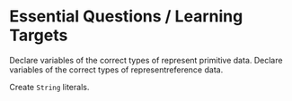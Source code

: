 # Essential Questions / Learning Targets

Declare variables of the correct types of represent primitive data.
Declare variables of the correct types of representreference data.

Create `String` literals.